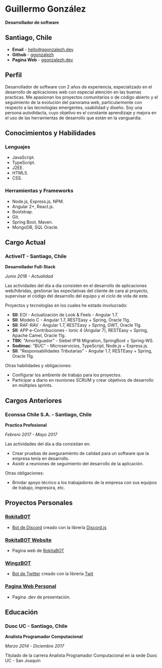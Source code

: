 # Guillermo González

**Desarrollador de software**

## Santiago, Chile

- **Email** - [hello@ggonzalezh.dev](mailto:hello@ggonzalezh.dev)
- **Github** - [ggonzalezh](https://github.com/ggonzalezh)
- **Pagina Web** - [ggonzalezh.dev](https://ggonzalezh.dev)

## Perfil

Desarrollador de software con 2 años de experiencia, especializado en el desarrollo de aplicaciones web con especial atención en las buenas practicas. Me apasionan los proyectos comunitarios o de código abierto y el seguimiento de la evolución del panorama web, particularmente con respecto a las tecnologías emergentes, usabilidad y diseño. Soy una persona autodidacta, cuyo objetivo es el constante aprendizaje y mejora en el uso de las herramientas de desarrollo que están en la vanguardia.

## Conocimientos y Habilidades
 
### Lenguajes
 
- JavaScript.
- TypeScript.
- J2EE.
- HTML5.
- CSS.

### Herramientas y Frameworks
 
- Node.js, Express.js, NPM.
- Angular 2+, React.js.
- Bootstrap.
- Git.
- Spring Boot, Maven.
- MongoDB, SQL Oracle.

## Cargo Actual

### ActiveIT - Santiago, Chile

**Desarrollador Full-Stack**

_Junio 2018 - Actualidad_

Las actividades del día a día consisten en el desarrollo de aplicaciones web/hibridas, gestionar las expectativas del cliente de cara al proyecto, supervisar el código del desarrollo del equipo y el ciclo de vida de este.

Proyectos y tecnologías en los cuales he estado involucrado:

- **SII**: EOI - Actualización de Look & Feels - Angular 1.7.
- **SII**: Modelo C - Angular 1.7, RESTEasy + Spring, Oracle 11g.
- **SII**: RAF-RAV - Angular 1.7, RESTEasy + Spring, GWT, Oracle 11g.
- **SII**: APP e-Contribuciones - Ionic 4 (Angular 7), RESTEasy + Spring, Apache Camel, Oracle 11g.
- **TBK**: "Amortiguador" - Siebel IP18 Migration, SpringBoot + Spring-WS.
- **Sodimac**: "BUC" - Microservicios, TypeScript, Node.js + Express.js.
- **SII**: "Responsabilidades Tributarias" - Angular 1.7, RESTEasy + Spring, Oracle 11g.

Otras habilidades y obligaciones: 

- Configurar los ambiente de trabajo para los proyectos.
- Participar a diario en reuniones SCRUM y crear objetivos de desarrollo en múltiples sprints.

## Cargos Anteriores

### Econssa Chile S.A. - Santiago, Chile

**Practica Profesional**

_Febrero 2017 - Mayo 2017_

Las actividades del día a día consistían en:
- Crear pruebas de aseguramiento de calidad para un software que la empresa tenía en desarrollo.
- Asistir a reuniones de seguimiento del desarrollo de la aplicación.

Otras obligaciones:

- Brindar apoyo técnico a los trabajadores de la empresa con sus equipos de trabajo, impresora, etc.

## Proyectos Personales

### [RokitaBOT](https://github.com/ggonzalezh/rokita-bot)

- [Bot de Discord](https://discordapp.com/oauth2/authorize?client_id=414719351338565632&scope=bot) creado con la librería [Discord.js](https://discord.js.org/#/)

### [RokitaBOT Website](https://github.com/ggonzalezh/rokitabot-web)

- Pagina web de [RokitaBOT](https://github.com/ggonzalezh/rokita-bot)

### [WingzBOT](https://github.com/ggonzalezh/wingz-bot)

- [Bot de Twitter](https://twitter.com/WingzBOT) creado con la librería [Twit](https://www.npmjs.com/package/twit)

### [Pagina Web Personal](https://ggonzalezh.dev)

- Pagina .dev de presentación.

## Educación

### Duoc UC - Santiago, Chile

**Analista Programador Computacional**

_Marzo 2014 - Diciembre 2017_

Titulado de la carrera Analista Programador Computacional en la sede Duoc UC - San Joaquín
